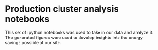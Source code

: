 # Production cluster analysis notebooks

This set of ipython notebooks was used to take in our data and analyze it.  
The generated figures were used to develop insights into the energy savings possible at our site.
